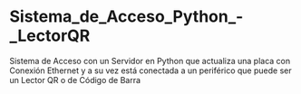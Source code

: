 # Sistema_de_Acceso_Python_-_LectorQR
Sistema de Acceso con un Servidor en Python que actualiza una placa con Conexión Ethernet y a su vez está conectada a un periférico que puede ser un Lector QR o de Código de Barra
